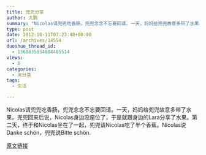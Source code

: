 ```yaml
---
title: 兜兜分享
author: 大鹏
summary: "Nicolas请兜兜吃香肠，兜兜念念不忘要回请。一天，妈妈给兜兜故意多带了水果。兜兜回来后说，Nicolas身边没座位了，于是就跟身边的Lara分享了水果。第二天，终于和Nicolas坐在了一起，兜兜请Nicolas吃了半个香蕉。Nicolas说Danke schön，兜兜说Bitte schön."
type: post
date: 2012-10-11T07:23:40+00:00
url: /archives/14554
duoshuo_thread_id:
  - 1360835854884405514
views:
  - 6
categories:
  - 未分类
tags:
  - 生活

---
```

Nicolas请兜兜吃香肠，兜兜念念不忘要回请。一天，妈妈给兜兜故意多带了水果。兜兜回来后说，Nicolas身边没座位了，于是就跟身边的Lara分享了水果。第二天，终于和Nicolas坐在了一起，兜兜请Nicolas吃了半个香蕉。Nicolas说Danke schön，兜兜说Bitte schön.

[原文链接](http://dapengde.com/archives/14554)

